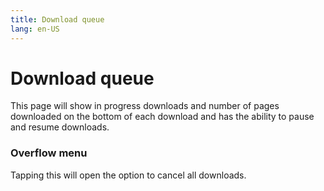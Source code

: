 ```yaml
---
title: Download queue
lang: en-US
---
```


# Download queue
This page will show in progress downloads and number of pages downloaded on the bottom of each download and has the ability to pause and resume downloads.

### **<MaterialIcon icon-name="more_vert"/> Overflow menu**
Tapping this will open the option to cancel all downloads.
